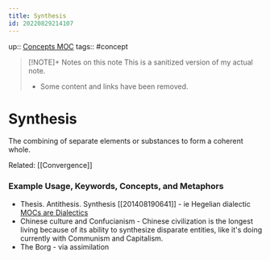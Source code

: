 ```yaml
---
title: Synthesis
id: 20220829214107
---
```

up:: [Concepts MOC]([[20220923162736]])
tags:: #concept 

> [!NOTE]+ Notes on this note
> This is a sanitized version of my actual note. 
> - Some content and links have been removed.

# Synthesis
 The combining of separate elements or substances to form a coherent whole.
 
 Related: [[Convergence]]
 
### Example Usage, Keywords, Concepts, and Metaphors
- Thesis. Antithesis. Synthesis [[201408190641]] - ie Hegelian dialectic [MOCs are Dialectics]([[20220829214510]])
- Chinese culture and Confucianism - Chinese civilization is the longest living because of its ability to synthesize disparate entities, like it's doing currently with Communism and Capitalism.
- The Borg - via assimilation